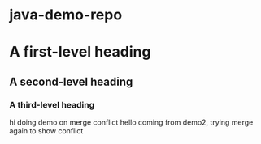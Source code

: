# java-demo-repo
# A first-level heading
## A second-level heading
### A third-level heading
hi doing demo on merge conflict
hello
coming from demo2, trying merge again to show conflict
